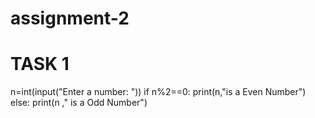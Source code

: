 # assignment-2
# TASK 1

n=int(input("Enter a number: "))
if n%2==0:
    print(n,"is a Even Number")
else:
    print(n ," is a Odd Number")
